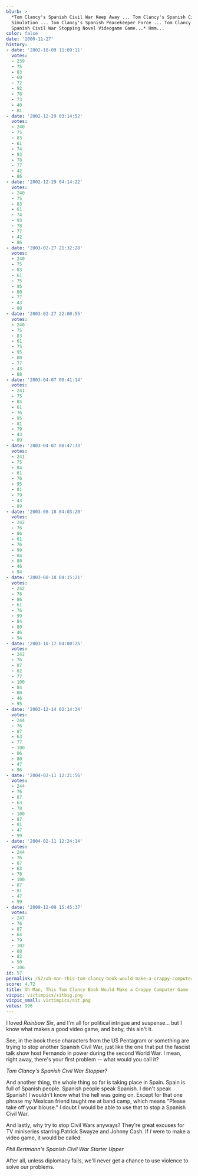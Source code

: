 ```yaml
---
blurb: >
  *Tom Clancy's Spanish Civil War Keep Away ... Tom Clancy's Spanish Civil War Foiler
  Simulation ... Tom Clancy's Spanish Peacekeeper Force ... Tom Clancy's Tom Clancy
  Spanish Civil War Stopping Novel Videogame Game...* Hmm...
color: false
date: '2000-11-27'
history:
- date: '2002-10-09 11:09:11'
  votes:
  - 239
  - 75
  - 83
  - 60
  - 72
  - 92
  - 76
  - 73
  - 40
  - 81
- date: '2002-12-29 03:14:52'
  votes:
  - 240
  - 75
  - 83
  - 61
  - 74
  - 93
  - 78
  - 77
  - 42
  - 86
- date: '2002-12-29 04:14:22'
  votes:
  - 240
  - 75
  - 83
  - 61
  - 74
  - 93
  - 78
  - 77
  - 42
  - 86
- date: '2003-02-27 21:32:28'
  votes:
  - 240
  - 75
  - 83
  - 61
  - 75
  - 95
  - 80
  - 77
  - 43
  - 88
- date: '2003-02-27 22:00:55'
  votes:
  - 240
  - 75
  - 83
  - 61
  - 75
  - 95
  - 80
  - 77
  - 43
  - 88
- date: '2003-04-07 00:41:14'
  votes:
  - 241
  - 75
  - 84
  - 61
  - 76
  - 95
  - 81
  - 79
  - 43
  - 89
- date: '2003-04-07 00:47:33'
  votes:
  - 241
  - 75
  - 84
  - 61
  - 76
  - 95
  - 81
  - 79
  - 43
  - 89
- date: '2003-08-18 04:03:20'
  votes:
  - 242
  - 76
  - 86
  - 61
  - 76
  - 99
  - 84
  - 80
  - 46
  - 94
- date: '2003-08-18 04:15:21'
  votes:
  - 242
  - 76
  - 86
  - 61
  - 76
  - 99
  - 84
  - 80
  - 46
  - 94
- date: '2003-10-17 04:00:25'
  votes:
  - 242
  - 76
  - 87
  - 62
  - 77
  - 100
  - 84
  - 80
  - 46
  - 95
- date: '2003-12-14 02:14:34'
  votes:
  - 244
  - 76
  - 87
  - 63
  - 77
  - 100
  - 86
  - 80
  - 47
  - 96
- date: '2004-02-11 12:21:56'
  votes:
  - 244
  - 76
  - 87
  - 63
  - 78
  - 100
  - 87
  - 81
  - 47
  - 99
- date: '2004-02-11 12:24:14'
  votes:
  - 244
  - 76
  - 87
  - 63
  - 78
  - 100
  - 87
  - 81
  - 47
  - 99
- date: '2009-12-09 15:45:37'
  votes:
  - 247
  - 76
  - 87
  - 64
  - 79
  - 102
  - 88
  - 82
  - 50
  - 106
id: 57
permalink: /57/oh-man-this-tom-clancy-book-would-make-a-crappy-computer-game/
score: 4.72
title: Oh Man, This Tom Clancy Book Would Make a Crappy Computer Game
vicpic: victimpics/sitbig.png
vicpic_small: victimpics/sit.png
votes: 996
---
```


I loved *Rainbow Six*, and I'm all for political intrigue and
suspense... but I know what makes a good video game, and baby, this
ain't it.

See, in the book these characters from the US Pentagram or something are
trying to stop another Spanish Civil War, just like the one that put the
fascist talk show host Fernando in power during the second World War. I
mean, right away, there's your first problem -- what would you call it?

*Tom Clancy's Spanish Civil War Stopper?*

And another thing, the whole thing so far is taking place in Spain.
Spain is full of Spanish people. Spanish people speak Spanish. I don't
speak Spanish! I wouldn't know what the hell was going on. Except for
that one phrase my Mexican friend taught me at band camp, which means
"Please take off your blouse." I doubt I would be able to use that to
stop a Spanish Civil War.

And lastly, why try to stop Civil Wars anyways? They're great excuses
for TV miniseries starring Patrick Swayze and Johnny Cash. If *I* were
to make a video game, it would be called:

*Phil Bertmann's Spanish Civil War Starter Upper*

After all, unless diplomacy fails, we'll never get a chance to use
violence to solve our problems.